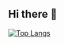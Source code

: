 ## Hi there 👋

[![Top Langs](https://github-readme-stats.vercel.app/api/top-langs/?username=shiori-unconscious)](https://github.com/shiori-unconscious/github-readme-stats)
<!--
**shiori-unconscious/shiori-unconscious** is a ✨ _special_ ✨ repository because its `README.md` (this file) appears on your GitHub profile.

Here are some ideas to get you started:

- 🔭 I’m currently working on ...
- 🌱 I’m currently learning ...
- 👯 I’m looking to collaborate on ...
- 🤔 I’m looking for help with ...
- 💬 Ask me about ...
- 📫 How to reach me: ...
- 😄 Pronouns: ...
- ⚡ Fun fact: ...
-->
